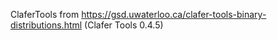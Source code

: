 ClaferTools from https://gsd.uwaterloo.ca/clafer-tools-binary-distributions.html (Clafer Tools 0.4.5)
